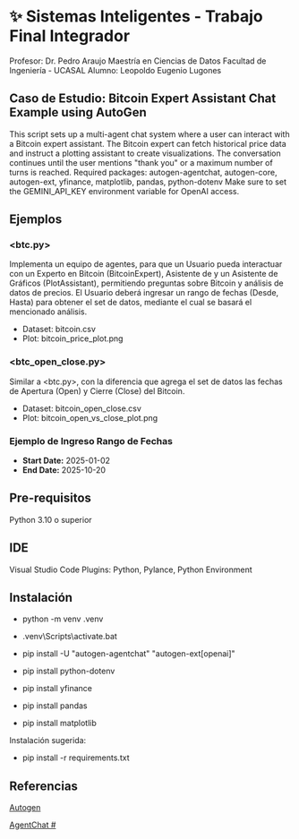 # ✨ Sistemas Inteligentes - Trabajo Final Integrador

Profesor: Dr. Pedro Araujo
Maestría en Ciencias de Datos
Facultad de Ingeniería - UCASAL
Alumno: Leopoldo Eugenio Lugones

## Caso de Estudio: Bitcoin Expert Assistant Chat Example using AutoGen

This script sets up a multi-agent chat system where a user can interact with a Bitcoin expert assistant.
The Bitcoin expert can fetch historical price data and instruct a plotting assistant to create visualizations.
The conversation continues until the user mentions "thank you" or a maximum number of turns is reached.
Required packages: autogen-agentchat, autogen-core, autogen-ext, yfinance, matplotlib, pandas, python-dotenv
Make sure to set the GEMINI_API_KEY environment variable for OpenAI access.

## Ejemplos

### <btc.py>

Implementa un equipo de agentes, para que un Usuario pueda interactuar con un Experto en Bitcoin (BitcoinExpert), Asistente de y un Asistente de Gráficos (PlotAssistant), permitiendo preguntas sobre Bitcoin y análisis de datos de precios. El Usuario deberá ingresar un rango de fechas (Desde, Hasta) para obtener el set de datos, mediante el cual se basará el mencionado análisis.

* Dataset: bitcoin.csv
* Plot: bitcoin_price_plot.png

### <btc_open_close.py>

Similar a <btc.py>, con la diferencia que agrega el set de datos las fechas de Apertura (Open) y Cierre (Close) del Bitcoin.

* Dataset: bitcoin_open_close.csv
* Plot: bitcoin_open_vs_close_plot.png

### Ejemplo de Ingreso Rango de Fechas

* **Start Date:** 2025-01-02
* **End Date:** 2025-10-20

## Pre-requisitos

Python 3.10 o superior

## IDE

Visual Studio Code
Plugins: Python, Pylance, Python Environment

## Instalación

* python -m venv .venv
* .venv\Scripts\activate.bat

* pip install -U "autogen-agentchat" "autogen-ext[openai]"
* pip install python-dotenv
* pip install yfinance
* pip install pandas
* pip install matplotlib

Instalación sugerida:
* pip install -r requirements.txt

## Referencias

[Autogen][def1]

[def1]: https://microsoft.github.io/autogen/stable/index.html

[AgentChat #][def2]

[def2]: https://microsoft.github.io/autogen/stable/user-guide/agentchat-user-guide/index.html
